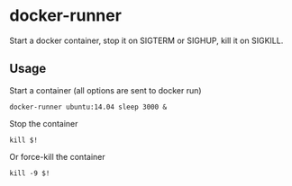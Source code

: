 # docker-runner
Start a docker container, stop it on SIGTERM or SIGHUP, kill it on SIGKILL.

## Usage

Start a container (all options are sent to docker run)

    docker-runner ubuntu:14.04 sleep 3000 &

Stop the container

    kill $!

Or force-kill the container

    kill -9 $!

